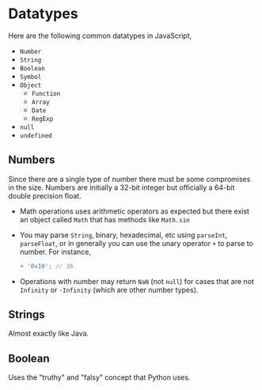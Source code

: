 #  Datatypes

Here are the following common datatypes in JavaScript,

* `Number`
* `String`
* `Boolean`
* `Symbol`
* `Object`
    * `Function`
    * `Array`
    * `Date`
    * `RegExp`
* `null`
* `undefined`

## Numbers

Since there are a single type of number there must be some compromises in the size. Numbers are initially a 32-bit integer but officially a 64-bit double precision float.

* Math operations uses arithmetic operators as expected but there exist an object called `Math` that has methods like `Math.sin`
* You may parse `String`, binary,  hexadecimal, etc using `parseInt`, `parseFloat`, or in generally you can use the unary operator `+` to parse to number. For instance,

    ```js
    + '0x10'; // 16
    ```
* Operations with number may return `NaN` (not `null`) for cases that are not `Infinity` or `-Infinity` (which are other number types).

## Strings

Almost exactly like Java.

## Boolean
Uses the "truthy" and "falsy" concept that Python uses.